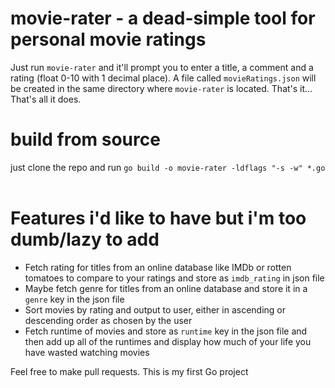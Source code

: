 <h1>movie-rater - a dead-simple tool for personal movie ratings</h1>

Just run `movie-rater` and it'll prompt you to enter a title, a comment and a rating (float 0-10 with 1 decimal place). A file called `movieRatings.json` will be created 
in the same directory where `movie-rater` is located. That's it... That's all it does.

<h1>build from source</h1>
just clone the repo and run <code>go build -o movie-rater -ldflags "-s -w" *.go</code>
<br>
<br>
<h1>Features i'd like to have but i'm too dumb/lazy to add</h1>
<ul>
  <li> Fetch rating for titles from an online database like IMDb or rotten tomatoes to compare to your ratings and store as <code>imdb_rating</code> in json file
  <li> Maybe fetch genre for titles from an online database and store it in a <code>genre</code> key in the json file
  <li> Sort movies by rating and output to user, either in ascending or descending order as chosen by the user
  <li> Fetch runtime of movies and store as <code>runtime</code> key in the json file and then add up all of the runtimes and display how much of your life you have wasted watching movies
</ul>


Feel free to make pull requests. This is my first Go project 
